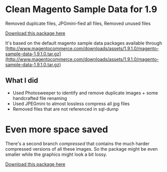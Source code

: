 # Clean Magento Sample Data for 1.9
Removed duplicate files, JPGmini-fied all files, Removed unused files

[Download this package here](https://github.com/riconeitzel/magento_sample_data_1.9.1.0_clean/archive/master.zip)

It's based on the default magento sample data packages available through [http://www.magentocommerce.com/downloads/assets/1.9.1.0/magento-sample-data-1.9.1.0.tar.gz](http://www.magentocommerce.com/downloads/assets/1.9.1.0/magento-sample-data-1.9.1.0.tar.gz)

## What I did
* Used Photosweeper to identify and remove duplicate images + some handcrafted file renaming
* Used JPEGmini to almost lossless compress all jpg files
* Removed files that are not referenced in sql-dump

# Even more space saved

There's a second branch _compressed_ that contains the much harder compressed versions of all these images. So the package might be even smaller while the graphics might look a bit lossy.

[Download this package here](https://github.com/riconeitzel/magento_sample_data_1.9.1.0_clean/archive/compressed.zip)
